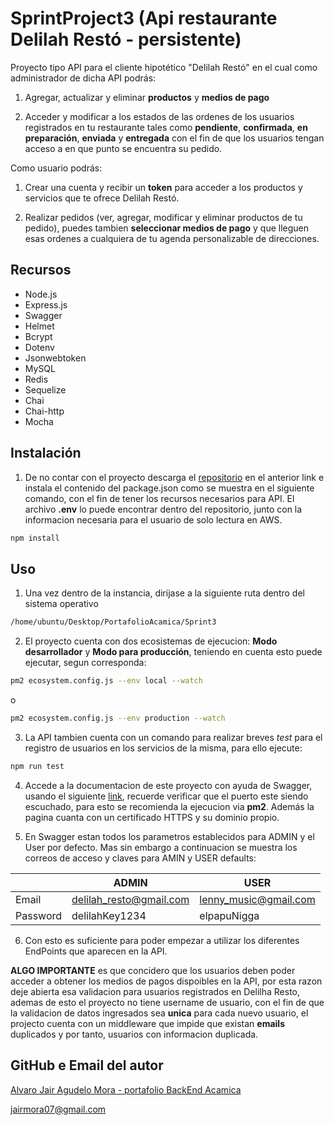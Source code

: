 # SprintProject3 (Api restaurante Delilah Restó - persistente)

Proyecto tipo API para el cliente hipotético "Delilah Restó" en el cual como administrador de dicha API podrás:

1. Agregar, actualizar y eliminar **productos** y **medios de pago**

2. Acceder y modificar a los estados de las ordenes de los usuarios registrados en tu restaurante tales como **pendiente**, **confirmada**, **en preparación**, **enviada** y **entregada** con el fin de que los usuarios tengan acceso a en que punto se encuentra su pedido.

Como usuario podrás:

1. Crear una cuenta y recibir un **token** para acceder a los productos y servicios que te ofrece Delilah Restó.

2. Realizar pedidos (ver, agregar, modificar y eliminar productos de tu pedido), puedes tambien **seleccionar medios de pago**  y que lleguen esas ordenes a cualquiera de tu agenda personalizable de direcciones.

## Recursos 

- Node.js
- Express.js
- Swagger
- Helmet
- Bcrypt
- Dotenv
- Jsonwebtoken
- MySQL
- Redis
- Sequelize
- Chai
- Chai-http
- Mocha

## Instalación 

1. De no contar con el proyecto descarga el [repositorio](https://github.com/JairMora-Dev/PortafolioAcamica/tree/main/Sprint3) en el anterior link e instala el contenido del package.json como se muestra en el siguiente comando, con el fin de tener los recursos necesarios para API. El archivo **.env** lo puede encontrar dentro del repositorio, junto con la informacion necesaria para el usuario de solo lectura en AWS.

```bash
npm install
```

## Uso
1. Una vez dentro de la instancia, dirijase a la siguiente ruta dentro del sistema operativo 
```bash
/home/ubuntu/Desktop/PortafolioAcamica/Sprint3
```

2. El proyecto cuenta con dos ecosistemas de ejecucion: **Modo desarrollador** y **Modo para producción**, teniendo en cuenta esto puede ejecutar, segun corresponda:   
```bash
pm2 ecosystem.config.js --env local --watch
```
o

```bash
pm2 ecosystem.config.js --env production --watch
```

3. La API tambien cuenta con un comando para realizar breves *test* para el registro de usuarios en los servicios de la misma, para ello ejecute:

```bash
npm run test 
```

4. Accede a la documentacion de este proyecto con ayuda de Swagger, usando el siguiente [link](https://mydevpageapi.tk/api-docs/), recuerde verificar que el puerto este siendo escuchado, para esto se recomienda la ejecucion via **pm2**. Además la pagina cuanta con un certificado HTTPS y su dominio propio.

5. En Swagger estan todos los parametros establecidos para ADMIN y el User por defecto. Mas sin embargo a continuacion se muestra los correos de acceso y claves para AMIN y USER defaults: 

|                |ADMIN                          |USER                         |
|----------------|-------------------------------|-----------------------------|
|Email           | delilah_resto@gmail.com       |lenny_music@gmail.com        |
|Password        |    delilahKey1234             | elpapuNigga                 |


6. Con esto es suficiente para poder empezar a utilizar los diferentes EndPoints que aparecen en la API.

**ALGO IMPORTANTE** es que concidero que los usuarios deben poder acceder a obtener los medios de pagos dispoibles en la API, por esta razon deje abierta esa validacion para usuarios registrados en Delilha Resto, ademas de esto el proyecto no tiene username de usuario, con el fin de que la validacion de datos ingresados sea **unica** para cada nuevo usuario, el projecto cuenta con un middleware que impide que existan **emails** duplicados y por tanto, usuarios con informacion duplicada. 


## GitHub e Email del autor 
[Alvaro Jair Agudelo Mora - portafolio BackEnd Acamica](https://github.com/JairMora-Dev/PortafolioAcamica)

jairmora07@gmail.com